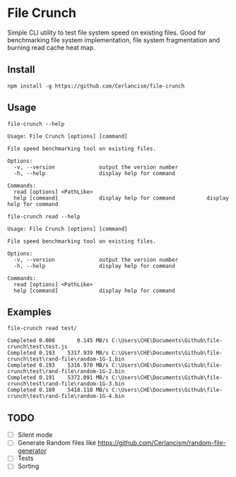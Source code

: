 # File Crunch
Simple CLI utility to test file system speed on existing files. Good for benchmarking file system implementation, file system fragmentation and burning read cache heat map.

## Install
`npm install -g https://github.com/Cerlancism/file-crunch`

## Usage
`file-crunch --help`

```
Usage: File Crunch [options] [command]

File speed benchmarking tool on existing files.

Options:
  -v, --version              output the version number
  -h, --help                 display help for command

Commands:
  read [options] <PathLike>
  help [command]             display help for command          display help for command
```

`file-crunch read --help`
```
Usage: File Crunch [options] [command]

File speed benchmarking tool on existing files.

Options:
  -v, --version              output the version number
  -h, --help                 display help for command

Commands:
  read [options] <PathLike>
  help [command]             display help for command
```

## Examples
`file-crunch read test/`
```
Completed 0.000       0.145 MB/s C:\Users\CHE\Documents\Github\file-crunch\test\test.js
Completed 0.193    5317.939 MB/s C:\Users\CHE\Documents\Github\file-crunch\test\rand-file\random-1G-1.bin
Completed 0.193    5316.970 MB/s C:\Users\CHE\Documents\Github\file-crunch\test\rand-file\random-1G-2.bin
Completed 0.191    5372.091 MB/s C:\Users\CHE\Documents\Github\file-crunch\test\rand-file\random-1G-3.bin
Completed 0.189    5418.118 MB/s C:\Users\CHE\Documents\Github\file-crunch\test\rand-file\random-1G-4.bin
```

## TODO
- [ ] Silent mode
- [ ] Generate Random files like https://github.com/Cerlancism/random-file-generator
- [ ] Tests
- [ ] Sorting